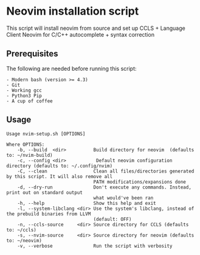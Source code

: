 # Neovim installation script

This script will install neovim from source and set up CCLS + Language Client Neovim for
C/C++ autocomplete + syntax correction

## Prerequisites

The following are needed before running this script:

    - Modern bash (version >= 4.3)
    - Git
    - Working gcc
    - Python3 Pip
    - A cup of coffee

## Usage

```
Usage nvim-setup.sh [OPTIONS]

Where OPTIONS:
    -b, --build  <dir>          Build directory for neovim  (defaults to: ~/nvim-build)
    -c, --config <dir>           Default neovim configuration directory (defaults to: ~/.config/nvim)
    -C, --clean                 Clean all files/directories generated by this script. It will also remove all
                                PATH modifications/expansions done
    -d, --dry-run               Don't execute any commands. Instead, print out on standard output
                                what would've been ran
    -h, --help                  Show this help and exit
    -l, --system-libclang <dir> Use the system's libclang, instead of the prebuild binaries from LLVM
                                (default: OFF)
    -n, --ccls-source     <dir> Source directory for CCLS (defaults to: ~/ccls)
    -s, --nvim-source     <dir> Source directory for neovim (defaults to: ~/neovim)
    -v, --verbose               Run the script with verbosity
```

